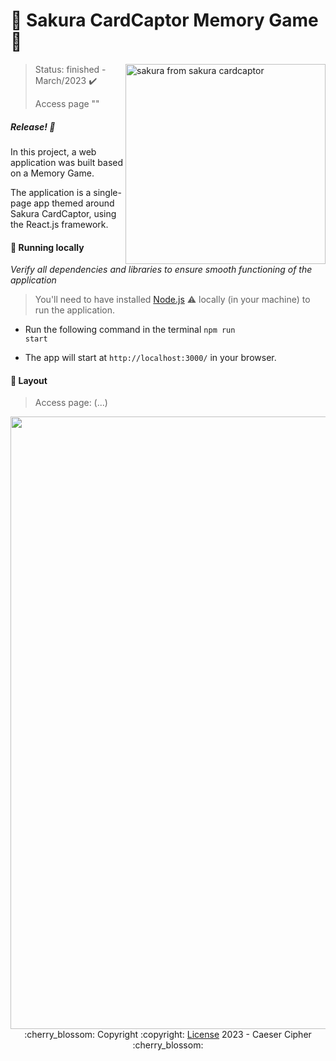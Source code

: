 # :cherry_blossom: Sakura CardCaptor Memory Game :cherry_blossom:
<img src="https://media.giphy.com/media/MLzRm5xIrcugo/giphy.gif" alt="sakura from sakura cardcaptor" width="320px" align="right">

> Status: finished - March/2023 :heavy_check_mark:
>
> Access page ""

##### _Release! :cherry_blossom:_

In this project, a web application was built based on a Memory Game.

The application is a single-page app themed around Sakura CardCaptor, using the React.js framework.

#### :cherry_blossom: Running locally

_Verify all dependencies and libraries to ensure smooth functioning of the application_

> You'll need to have installed <a href="https://nodejs.org/en/download/">Node.js</a> :warning: locally (in your machine) to run the application.

- Run the following command in the terminal <code>npm run start</code>

- The app will start at <code>http://localhost:3000/</code> in your browser.

#### :cherry_blossom: Layout
> Access page: (...)
<img align="center" width="980px" src="https://raw.githubusercontent.com/itscacauinpt/itscacauinpt/media/sakura-memory-game-cover.png"/>

<div align="center">
  :cherry_blossom: Copyright :copyright: <a href="https://github.com/itscacauinpt/sakura-memorygame/blob/main/LICENSE.md">License<a/>  2023 - Caeser Cipher :cherry_blossom:
</div>

